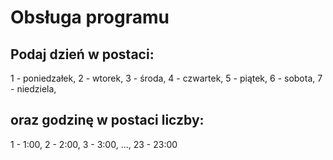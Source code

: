# Obsługa programu

## Podaj dzień w postaci:
1 - poniedzałek,
2 - wtorek,
3 - środa,
4 - czwartek,
5 - piątek,
6 - sobota,
7 - niedziela,
<br>
## oraz godzinę w postaci liczby:
1 - 1:00, 
2 - 2:00, 
3 - 3:00, 
..., 
23 - 23:00
